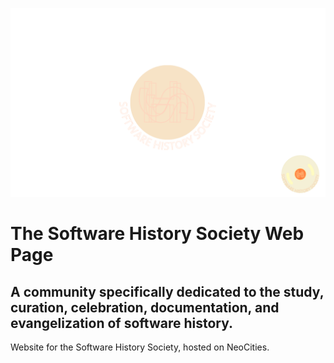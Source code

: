 ![Banner](brand/Software%20History%20Banner.png)

# The Software History Society Web Page

## A community specifically dedicated to the study, curation, celebration, documentation, and evangelization of software history.

Website for the Software History Society, hosted on NeoCities.
